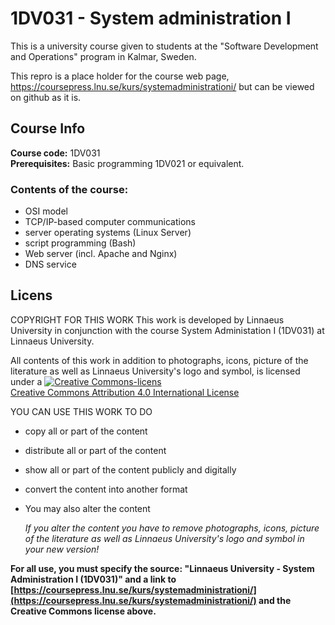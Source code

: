 # 1DV031 - System administration I
This is a university course given to students at the "Software Development and Operations" program in Kalmar, Sweden.

This repro is a place holder for the course web page, https://coursepress.lnu.se/kurs/systemadministrationi/ but can be viewed on github as it is.

## Course Info
**Course code:** 1DV031 <br />
**Prerequisites:** Basic programming 1DV021 or equivalent.
### Contents of the course:
* OSI model
* TCP/IP-based computer communications
* server operating systems (Linux Server)
* script programming (Bash)
* Web server (incl. Apache and Nginx)
* DNS service

## Licens
COPYRIGHT FOR THIS WORK
This work is developed by Linnaeus University in conjunction with the course System Administation I (1DV031) at Linnaeus University.

All contents of this work in addition to photographs, icons, picture of the literature as well as Linnaeus University's logo and symbol, is licensed under a
[![Creative Commons-licens](https://i.creativecommons.org/l/by/4.0/88x31.png )](http://creativecommons.org/licenses/by/4.0/)<br />
[Creative Commons Attribution 4.0 International License](http://creativecommons.org/licenses/by/4.0/)

YOU CAN USE THIS WORK TO DO
* copy all or part of the content
* distribute all or part of the content
* show all or part of the content publicly and digitally
* convert the content into another format
* You may also alter the content

  *If you alter the content you have to remove photographs, icons, picture of the literature as well as Linnaeus University's logo and symbol in your new version!*

**For all use, you must specify the source: "Linnaeus University - System Administration I (1DV031)" and a link to [https://coursepress.lnu.se/kurs/systemadministrationi/](https://coursepress.lnu.se/kurs/systemadministrationi/) and the Creative Commons license above.**
